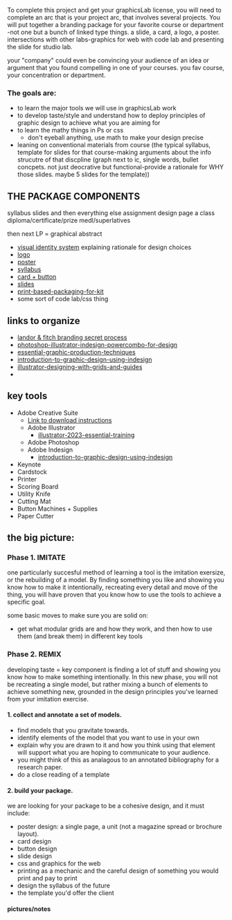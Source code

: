 
To complete this project and get your graphicsLab license, you will need to complete an arc that is your project arc, that involves several projects. You will put together a branding package for your favorite course or department -not one but a bunch of linked type things. a slide, a card, a logo, a poster. intersections with other labs-graphics for web with code lab and presenting the slide for studio lab.

your "company" could even be convincing your audience of an idea or argument that you found compelling in one of your courses. you fav course, your concentration or department.

### The goals are:
* to learn the major tools we will use in graphicsLab work
* to develop taste/style and understand how to deploy principles of graphic design to achieve what you are aiming for
* to learn the mathy things in Ps or css
    * don't eyeball anything, use math to make your design precise
* leaning on conventional materials from course (the typical syllabus, template for slides for that course-making arguments about the info strucutre of that discpline (graph next to ic, single words, bullet concpets. not just deocrative but functional-provide a rationale for WHY those slides. maybe 5 slides for the template))

## THE PACKAGE COMPONENTS

syllabus
slides
and then everything else
assignment design page
a class diploma/certificate/prize medl/superlatives

then next LP = graphical abstract
* [visual identity system](/Le4LnqHoQFqCO0_rGbs3TQ)  explaining rationale for design choices
* [logo ](/AB6DqY5vSXiK2pfoM5W49A)
* [poster](/xJ5OJssxRByRYNmi92FMwg)
* [syllabus](/y_2o0TwZT9eqlbourwm99Q)
* [card + button](/FGdEIL83T_m_d5_c3RWYhw)
* [slides](/EbxQzpERRt-OY0tHejQheA)
* [print-based-packaging-for-kit](/-22gr6rGRaCG3glwz2wPwQ)
* some sort of code lab/css thing

   
## links to organize

* [landor & fitch branding secret process](https://landorandfitch.com/en/articles/thinking/landor-and-fitch-s-branding-secrets)
* [photoshop-illustrator-indesign-powercombo-for-design](https://www.linkedin.com/learning/photoshop-illustrator-indesign-powercombo-for-design?u=2194065)
* [essential-graphic-production-techniques](https://www.linkedin.com/learning/essential-graphic-production-techniques?u=2194065)
* [introduction-to-graphic-design-using-indesign](https://www.linkedin.com/learning/introduction-to-graphic-design-indesign/introduction-to-graphic-design-using-indesign?u=2194065)
* [illustrator-designing-with-grids-and-guides](https://www.linkedin.com/learning/illustrator-designing-with-grids-and-guides/welcome?u=2194065)
* 
## key tools
* Adobe Creative Suite
    * [Link to download instructions](https://harvard.service-now.com/ithelp?id=kb_article&sys_id=6503754e47541190566cf147536d43f9)
    * Adobe Illustrator
        * [illustrator-2023-essential-training](https://www.linkedin.com/learning/illustrator-2023-essential-training/welcome-to-the-course?resume=false&u=2194065)
    * Adobe Photoshop
    * Adobe Indesign
        * [introduction-to-graphic-design-using-indesign](https://www.linkedin.com/learning/introduction-to-graphic-design-indesign/introduction-to-graphic-design-using-indesign?u=2194065)
* Keynote
* Cardstock
* Printer
* Scoring Board
* Utility Knife
* Cutting Mat
* Button Machines + Supplies
* Paper Cutter

## the big picture:

### Phase 1. IMITATE 
one particularly succesful method of learning a tool is the imitation exersize, or the rebuilding of a model. By finding something you like and showing you know how to make it intentionally, recreating every detail and move of the thing, you will have proven that you know how to use the tools to achieve a specific goal.

some basic moves to make sure you are solid on:
* get what modular grids are and how they work, and then how to use them (and break them) in different key tools

### Phase 2. REMIX
developing taste = key component is finding a lot of stuff and showing you know how to make something intentionally. In this new phase, you will not be recreating a single model, but rather mixing a bunch of elements to achieve something new, grounded in the design principles you've learned from your imitation exercise.
#### 1. collect and annotate a set of models.
* find models that you gravitate towards. 
* identify elements of the model that you want to use in your own
* explain why you are drawn to it and how you think using that element will support what you are hoping to communicate to your audience.
* you might think of this as analagous to an annotated bibliography for a research paper.
* do a close reading of a template
#### 2. build your package.
we are looking for your package to be a cohesive design, and it must include:
* poster design: a single page, a unit (not a magazine spread or brochure layout). 
* card design
* button design
* slide design
* css and graphics for the web
* printing as a mechanic and the careful design of something you would print and pay to print
* design the syllabus of the future
* the template you'd offer the client

#### pictures/notes

